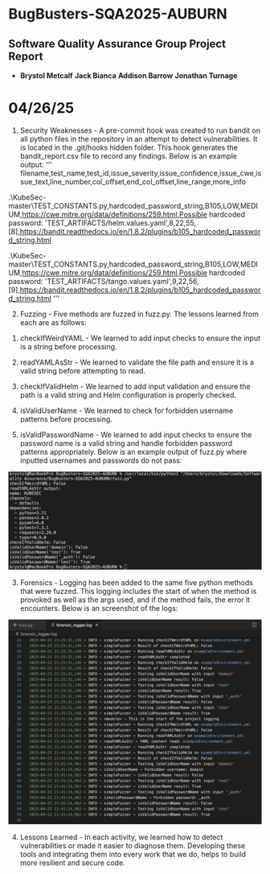 # BugBusters-SQA2025-AUBURN
## Software Quality Assurance Group Project Report

- **Brystol Metcalf**  **Jack Bianca**  **Addison Barrow**  **Jonathan Turnage**
# 04/26/25

1. Security Weaknesses -
A pre-commit hook was created to run bandit on all python files in the repository in an attempt to detect vulnerabilities. It is located in the .git/hooks hidden folder. This hook generates the bandit_report.csv file to record any findings. Below is an example output:
'''
filename,test_name,test_id,issue_severity,issue_confidence,issue_cwe,issue_text,line_number,col_offset,end_col_offset,line_range,more_info

.\KubeSec-master\TEST_CONSTANTS.py,hardcoded_password_string,B105,LOW,MEDIUM,https://cwe.mitre.org/data/definitions/259.html,Possible hardcoded password: 'TEST_ARTIFACTS/helm.values.yaml',8,22,55,[8],https://bandit.readthedocs.io/en/1.8.2/plugins/b105_hardcoded_password_string.html

.\KubeSec-master\TEST_CONSTANTS.py,hardcoded_password_string,B105,LOW,MEDIUM,https://cwe.mitre.org/data/definitions/259.html,Possible hardcoded password: 'TEST_ARTIFACTS/tango.values.yaml',9,22,56,[9],https://bandit.readthedocs.io/en/1.8.2/plugins/b105_hardcoded_password_string.html
'''

2. Fuzzing - Five methods are fuzzed in fuzz.py. The lessons learned from each are as follows:

1) checkIfWeirdYAML - We learned to add input checks to ensure the input is a string before processing.

2) readYAMLAsStr - We learned to validate the file path and ensure it is a valid string before attempting to read.

3) checkIfValidHelm - We learned to add input validation and ensure the path is a valid string and Helm configuration is properly checked.

4) isValidUserName - We learned to check for forbidden username patterns before processing.

5) isValidPasswordName - We learned to add input checks to ensure the password name is a valid string and handle forbidden password patterns appropriately.
Below is an example output of fuzz.py where inputted usernames and passwords do not pass:

![alt text](screenshots/image.png)

3. Forensics -
Logging has been added to the same five python methods that were fuzzed. This logging includes the start of when the method is provoked as well as the args used, and if the method fails, the error it encounters.
Below is an screenshot of the logs:

![alt text](screenshots/logger.PNG)

4. Lessons Learned -
In each activity, we learned how to detect vulnerabilities or made it easier to diagnose them. Developing these tools and integrating them into every work that we do, helps to build more resilient and secure code.
